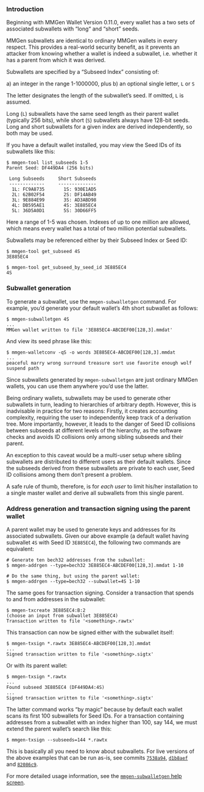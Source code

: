 ### Introduction

Beginning with MMGen Wallet Version 0.11.0, every wallet has a two sets of
associated subwallets with “long“ and “short” seeds.

MMGen subwallets are identical to ordinary MMGen wallets in every respect.
This provides a real-world security benefit, as it prevents an attacker from
knowing whether a wallet is indeed a subwallet, i.e. whether it has a parent
from which it was derived. 

Subwallets are specified by a “Subseed Index” consisting of:

  a) an integer in the range 1-1000000, plus
  b) an optional single letter, `L` or `S`

The letter designates the length of the subwallet’s seed.  If omitted, `L` is
assumed.

Long (`L`) subwallets have the same seed length as their parent wallet
(typically 256 bits), while short (`S`) subwallets always have 128-bit seeds.
Long and short subwallets for a given index are derived independently, so both
may be used.

If you have a default wallet installed, you may view the Seed IDs of its
subwallets like this:

```text
$ mmgen-tool list_subseeds 1-5
Parent Seed: DF449DA4 (256 bits)

 Long Subseeds     Short Subseeds
 -------------     --------------
  1L: FC9A8735       1S: 930E1AD5
  2L: 62B02F54       2S: DF14AB49
  3L: 9E884E99       3S: AD3ABD98
  4L: DB595AE1       4S: 3E885EC4
  5L: 36D5A0D1       5S: 30D66FF5
```

Here a range of 1-5 was chosen.  Indexes of up to one million are allowed, which
means every wallet has a total of two million potential subwallets.

Subwallets may be referenced either by their Subseed Index or Seed ID:

```text
$ mmgen-tool get_subseed 4S
3E885EC4

$ mmgen-tool get_subseed_by_seed_id 3E885EC4
4S
```

### Subwallet generation

To generate a subwallet, use the `mmgen-subwalletgen` command.  For example,
you’d generate your default wallet’s 4th short subwallet as follows:

```text
$ mmgen-subwalletgen 4S
...
MMGen wallet written to file '3E885EC4-ABCDEF00[128,3].mmdat'
```

And view its seed phrase like this:

```text
$ mmgen-walletconv -qS -o words 3E885EC4-ABCDEF00[128,3].mmdat
...
peaceful marry wrong surround treasure sort use favorite enough wolf suspend path
```

Since subwallets generated by `mmgen-subwalletgen` are just ordinary MMGen
wallets, you can use them anywhere you’d use the latter.

Being ordinary wallets, subwallets may be used to generate other subwallets in
turn, leading to hierarchies of arbitrary depth.  However, this is inadvisable
in practice for two reasons:  Firstly, it creates accounting complexity,
requiring the user to independently keep track of a derivation tree.  More
importantly, however, it leads to the danger of Seed ID collisions between
subseeds at different levels of the hierarchy, as the software checks and avoids
ID collisions only among sibling subseeds and their parent.

An exception to this caveat would be a multi-user setup where sibling subwallets
are distributed to different users as their default wallets.  Since the subseeds
derived from these subwallets are private to each user, Seed ID collisions among
them don’t present a problem.

A safe rule of thumb, therefore, is for *each user* to limit his/her installation
to a single master wallet and derive all subwallets from this single parent.

### Address generation and transaction signing using the parent wallet

A parent wallet may be used to generate keys and addresses for its associated
subwallets.  Given our above example (a default wallet having subwallet `4S` with
Seed ID `3E885EC4`), the following two commands are equivalent:

```text
# Generate ten bech32 addresses from the subwallet:
$ mmgen-addrgen --type=bech32 3E885EC4-ABCDEF00[128,3].mmdat 1-10

# Do the same thing, but using the parent wallet:
$ mmgen-addrgen --type=bech32 --subwallet=4S 1-10
```

The same goes for transaction signing.  Consider a transaction that spends to
and from addresses in the subwallet:

```text
$ mmgen-txcreate 3E885EC4:B:2
(choose an input from subwallet 3E885EC4)
Transaction written to file '<something>.rawtx'
```

This transaction can now be signed either with the subwallet itself:

```text
$ mmgen-txsign *.rawtx 3E885EC4-ABCDEF00[128,3].mmdat
...
Signed transaction written to file '<something>.sigtx'
```

Or with its parent wallet:

```text
$ mmgen-txsign *.rawtx
...
Found subseed 3E885EC4 (DF449DA4:4S)
...
Signed transaction written to file '<something>.sigtx'
```

The latter command works “by magic” because by default each wallet scans its
first 100 subwallets for Seed IDs.  For a transaction containing addresses from
a subwallet with an index higher than 100, say 144, we must extend the parent
wallet’s search like this:

```text
$ mmgen-txsign --subseeds=144 *.rawtx
```

This is basically all you need to know about subwallets.  For live versions of
the above examples that can be run as-is, see commits [`7538a94`][c1],
[`d1b8aef`][c2] and [`82086c9`][c3].

For more detailed usage information, see the [`mmgen-subwalletgen` help
screen][sh].

[c1]: ../../../../commit/7538a9460e897b9b23d8ac58853c33713334043f
[c2]: ../../../../commit/d1b8aefde6d3a13337cbe3147d9913eb09b6765b
[c3]: ../../../../commit/82086c9936843dc43c1892b672cdf1680763ee84
[sh]: cmds/command-help-subwalletgen.md
